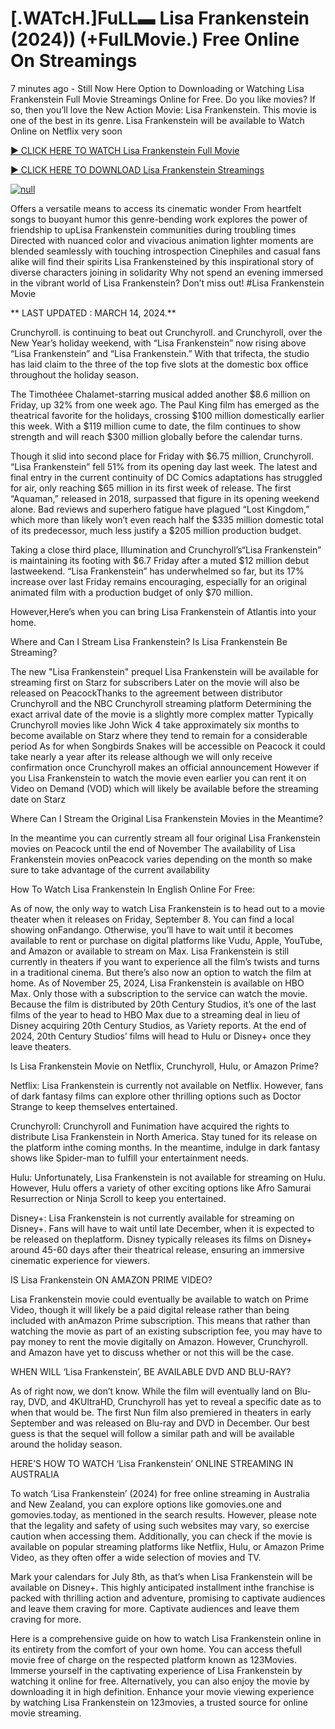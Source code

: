 <h1>[.WATcH.]FuLL▬ Lisa Frankenstein (2024)) (+FulLMovie.) Free Online On Streamings</h1>

7 minutes ago - Still Now Here Option to Downloading or Watching Lisa Frankenstein Full Movie Streamings Online for Free. Do you like movies? If so, then you’ll love the New Action Movie: Lisa Frankenstein. This movie is one of the best in its genre. Lisa Frankenstein will be available to Watch Online on Netflix very soon</p>
<p dir="auto"><a href="https://cutt.ly/Iw0LUquU" rel="nofollow">► CLICK HERE TO WATCH Lisa Frankenstein Full Movie</a></p>
<p dir="auto"><a href="https://cutt.ly/Iw0LUquU" rel="nofollow">► CLICK HERE TO DOWNLOAD Lisa Frankenstein Streamings</a></p>
<p dir="auto"><a href="https://cutt.ly/Iw0LUquU" rel="nofollow"><img src="https://camo.githubusercontent.com/abb2148613ed2c31b6fd5c164e6a142c9074d86e9468c674b26300adbf87c7f7/68747470733a2f2f7374617469632e7769787374617469632e636f6d2f6d656469612f3835356132355f30343362356162656234616534643335616330303331393865376665353665647e6d76322e676966" alt="null" style="max-width: 100%;"></a>
      <span>
        <a href="https://cutt.ly/Iw0LUquU" rel="nofollow">
</a></span></p><p dir="auto">Offers a versatile means to access its cinematic wonder From heartfelt songs to buoyant humor this genre-bending work explores the power of friendship to upLisa Frankenstein communities during troubling times Directed with nuanced color and vivacious animation lighter moments are blended seamlessly with touching introspection Cinephiles and casual fans alike will find their spirits Lisa Frankensteined by this inspirational story of diverse characters joining in solidarity Why not spend an evening immersed in the vibrant world of Lisa Frankenstein? Don’t miss out! #Lisa Frankenstein Movie</p>
<p dir="auto">** LAST UPDATED : MARCH 14, 2024.**</p>
<p dir="auto">Crunchyroll. is continuing to beat out Crunchyroll. and Crunchyroll, over the New Year’s holiday weekend, with “Lisa Frankenstein” now rising above “Lisa Frankenstein” and “Lisa Frankenstein.” With that trifecta, the studio has laid claim to the three of the top five slots at the domestic box office throughout the holiday season.</p>
<p dir="auto">The Timothéee Chalamet-starring musical added another $8.6 million on Friday, up 32% from one week ago. The Paul King film has emerged as the theatrical favorite for the holidays, crossing $100 million domestically earlier this week. With a $119 million cume to date, the film continues to show strength and will reach $300 million globally before the calendar turns.</p>

<p dir="auto">Though it slid into second place for Friday with $6.75 million, Crunchyroll. “Lisa Frankenstein” fell 51% from its opening day last week. The latest and final entry in the current continuity of DC Comics adaptations has struggled for air, only reaching $65 million in its first week of release. The first “Aquaman,” released in 2018, surpassed that figure in its opening weekend alone. Bad reviews and superhero fatigue have plagued “Lost Kingdom,” which more than likely won’t even reach half the $335 million domestic total of its predecessor, much less justify a $205 million production budget.</p>
<p dir="auto">Taking a close third place, Illumination and Crunchyroll’s“Lisa Frankenstein” is maintaining its footing with $6.7 Friday after a muted $12 million debut lastweekend. “Lisa Frankenstein” has underwhelmed so far, but its 17% increase over last Friday remains encouraging, especially for an original animated film with a production budget of only $70 million.</p>
<p dir="auto">However,Here’s when you can bring Lisa Frankenstein of Atlantis into your home.</p>
<p dir="auto">Where and Can I Stream Lisa Frankenstein? Is Lisa Frankenstein Be Streaming?</p>
<p dir="auto">The new "Lisa Frankenstein" prequel Lisa Frankenstein will be available for streaming first on Starz for subscribers Later on the movie will also be released on PeacockThanks to the agreement between distributor Crunchyroll and the NBC Crunchyroll streaming platform Determining the exact arrival date of the movie is a slightly more complex matter Typically Crunchyroll movies like John Wick 4 take approximately six months to become available on Starz where they tend to remain for a considerable period As for when Songbirds Snakes will be accessible on Peacock it could take nearly a year after its release although we will only receive confirmation once Crunchyroll makes an official announcement However if you Lisa Frankenstein to watch the movie even earlier you can rent it on Video on Demand (VOD) which will likely be available before the streaming date on Starz</p>
<p dir="auto">Where Can I Stream the Original Lisa Frankenstein Movies in the Meantime?</p>
<p dir="auto">In the meantime you can currently stream all four original Lisa Frankenstein movies on Peacock until the end of November The availability of Lisa Frankenstein movies onPeacock varies depending on the month so make sure to take advantage of the current availability</p>
<p dir="auto">How To Watch Lisa Frankenstein In English Online For Free:</p>
<p dir="auto">As of now, the only way to watch Lisa Frankenstein is to head out to a movie theater when it releases on Friday, September 8. You can find a local showing onFandango. Otherwise, you’ll have to wait until it becomes available to rent or purchase on digital platforms like Vudu, Apple, YouTube, and Amazon or available to stream on Max. Lisa Frankenstein is still currently in theaters if you want to experience all the film’s twists and turns in a traditional cinema. But there’s also now an option to watch the film at home. As of November 25, 2024, Lisa Frankenstein is available on HBO Max. Only those with a subscription to the service can watch the movie. Because the film is distributed by 20th Century Studios, it’s one of the last films of the year to head to HBO Max due to a streaming deal in lieu of Disney acquiring 20th Century Studios, as Variety reports. At the end of 2024, 20th Century Studios’ films will head to Hulu or Disney+ once they leave theaters.</p>
<p dir="auto">Is Lisa Frankenstein Movie on Netflix, Crunchyroll, Hulu, or Amazon Prime?</p>
<p dir="auto">Netflix: Lisa Frankenstein is currently not available on Netflix. However, fans of dark fantasy films can explore other thrilling options such as Doctor Strange to keep themselves entertained.</p>
<p dir="auto">Crunchyroll: Crunchyroll and Funimation have acquired the rights to distribute Lisa Frankenstein in North America. Stay tuned for its release on the platform inthe coming months. In the meantime, indulge in dark fantasy shows like Spider-man to fulfill your entertainment needs.</p>
<p dir="auto">Hulu: Unfortunately, Lisa Frankenstein is not available for streaming on Hulu. However, Hulu offers a variety of other exciting options like Afro Samurai Resurrection or Ninja Scroll to keep you entertained.</p>
<p dir="auto">Disney+: Lisa Frankenstein is not currently available for streaming on Disney+. Fans will have to wait until late December, when it is expected to be released on theplatform. Disney typically releases its films on Disney+ around 45-60 days after their theatrical release, ensuring an immersive cinematic experience for viewers.</p>
<p dir="auto">IS Lisa Frankenstein ON AMAZON PRIME VIDEO?</p>
<p dir="auto">Lisa Frankenstein movie could eventually be available to watch on Prime Video, though it will likely be a paid digital release rather than being included with anAmazon Prime subscription. This means that rather than watching the movie as part of an existing subscription fee, you may have to pay money to rent the movie digitally on Amazon. However, Crunchyroll. and Amazon have yet to discuss whether or not this will be the case.</p>
<p dir="auto">WHEN WILL ‘Lisa Frankenstein’, BE AVAILABLE DVD AND BLU-RAY?</p>
<p dir="auto">As of right now, we don’t know. While the film will eventually land on Blu-ray, DVD, and 4KUltraHD, Crunchyroll has yet to reveal a specific date as to when that would be. The first Nun film also premiered in theaters in early September and was released on Blu-ray and DVD in December. Our best guess is that the sequel will follow a similar path and will be available around the holiday season.</p>
<p dir="auto">HERE’S HOW TO WATCH ‘Lisa Frankenstein’ ONLINE STREAMING IN AUSTRALIA</p>
<p dir="auto">To watch ‘Lisa Frankenstein’ (2024) for free online streaming in Australia and New Zealand, you can explore options like gomovies.one and gomovies.today, as mentioned in the search results. However, please note that the legality and safety of using such websites may vary, so exercise caution when accessing them. Additionally, you can check if the movie is available on popular streaming platforms like Netflix, Hulu, or Amazon Prime Video, as they often offer a wide selection of movies and TV.</p>
<p dir="auto">Mark your calendars for July 8th, as that’s when Lisa Frankenstein will be available on Disney+. This highly anticipated installment inthe franchise is packed with thrilling action and adventure, promising to captivate audiences and leave them craving for more. Captivate audiences and leave them craving for more.</p>
<p dir="auto">Here is a comprehensive guide on how to watch Lisa Frankenstein online in its entirety from the comfort of your own home. You can access thefull movie free of charge on the respected platform known as 123Movies. Immerse yourself in the captivating experience of Lisa Frankenstein by watching it online for free. Alternatively, you can also enjoy the movie by downloading it in high definition. Enhance your movie viewing experience by watching Lisa Frankenstein on 123movies, a trusted source for online movie streaming.</p>
</article>


